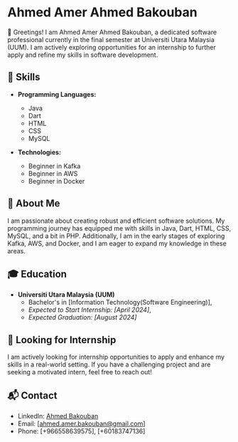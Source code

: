 # Ahmed Amer Ahmed Bakouban

👋 Greetings! I am Ahmed Amer Ahmed Bakouban, a dedicated software professional currently in the final semester at Universiti Utara Malaysia (UUM). I am actively exploring opportunities for an internship to further apply and refine my skills in software development.


## 🔧 Skills

- **Programming Languages:**
  - Java
  - Dart
  - HTML
  - CSS
  - MySQL

- **Technologies:**
  - Beginner in Kafka
  - Beginner in AWS
  - Beginner in Docker

## 🌱 About Me

I am passionate about creating robust and efficient software solutions. My programming journey has equipped me with skills in Java, Dart, HTML, CSS, MySQL, and a bit in PHP. Additionally, I am in the early stages of exploring Kafka, AWS, and Docker, and I am eager to expand my knowledge in these areas.

## 🎓 Education

- **Universiti Utara Malaysia (UUM)**
  - Bachelor's in [Information Technology(Software Engineering)], 
  - *Expected to Start Internship: [April 2024]*,
  - *Expected Graduation: [August 2024]*

## 🚀 Looking for Internship

I am actively looking for internship opportunities to apply and enhance my skills in a real-world setting. If you have a challenging project and are seeking a motivated intern, feel free to reach out!

## 📬 Contact

- LinkedIn: [Ahmed Bakouban](https://www.linkedin.com/in/ahmad-bakoban-497045277/)
- Email: [ahmed.amer.bakouban@gmail.com]
- Phone: [+966558639575], [+60183747136]

  
